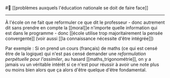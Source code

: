 #🌱 [[problèmes auxquels l'éducation nationale se doit de faire face]]
___
À l'école on ne fait que reformuler ce que dit le professeur - donc autrement dit sans prendre en compte la [[moral]]e n'importe quelle information qui est dans le programme - donc [[école utilise trop majoritairement la pensée convergente]] (voir aussi [[la connaissance nécessite d'être intégrée]])

Par exemple : Si on prend un cours (français) de maths (ce qui est censé être de la logique) qui n'est pas censé demander une *reformulation perpétuelle pour l'assimiler*, au hasard [[maths_trigonométrie]], on y a jamais vu un véritable intérêt si ce n'est pour réussir à avoir une note plus ou moins bien alors que ça alors d'être quelque d'être fondamental.